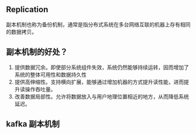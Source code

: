 ## Replication
副本机制也称为备份机制，通常是指分布式系统在多台网络互联的机器上存有相同的数据拷贝。
## 副本机制的好处？
1. 提供数据冗余。即使部分系统组件失效，系统仍然能够持续运转，因而增加了系统的整体可用性和数据持久性
2. 提供高伸缩性。支持横向扩展，能够通过增加机器的方式提升读性能，进而提升读操作吞吐量。
3. 改善数据局部性。允许将数据放入与用户地理位置相近的地方，从而降低系统延迟。
## kafka 副本机制
